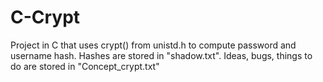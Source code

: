 # C-Crypt
Project in C that uses crypt() from unistd.h to compute password and username hash. Hashes are stored in "shadow.txt".
Ideas, bugs, things to do are stored in "Concept_crypt.txt"
